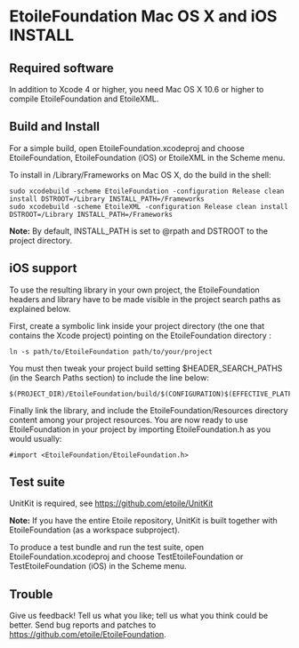 EtoileFoundation Mac OS X and iOS INSTALL
=========================================

Required software
-----------------

In addition to Xcode 4 or higher, you need Mac OS X 10.6 or higher to compile 
EtoileFoundation and EtoileXML.


Build and Install
-----------------

For a simple build, open EtoileFoundation.xcodeproj and choose EtoileFoundation, 
EtoileFoundation (iOS) or EtoileXML in the Scheme menu.

To install in /Library/Frameworks on Mac OS X, do the build in the shell: 

	sudo xcodebuild -scheme EtoileFoundation -configuration Release clean install DSTROOT=/Library INSTALL_PATH=/Frameworks
	sudo xcodebuild -scheme EtoileXML -configuration Release clean install DSTROOT=/Library INSTALL_PATH=/Frameworks

**Note:** By default, INSTALL_PATH is set to @rpath and DSTROOT to the project 
directory.


iOS support
-----------

To use the resulting library in your own project, the EtoileFoundation headers 
and library have to be made visible in the project search paths as explained 
below.

First, create a symbolic link inside your project directory (the one that 
contains the Xcode project) pointing on the EtoileFoundation directory :

	ln -s path/to/EtoileFoundation path/to/your/project

You must then tweak your project build setting $HEADER_SEARCH_PATHS (in the 
Search Paths section) to include the line below:

	$(PROJECT_DIR)/EtoileFoundation/build/$(CONFIGURATION)$(EFFECTIVE_PLATFORM_NAME)

Finally link the library, and include the EtoileFoundation/Resources directory 
content among your project resources. You are now ready to use EtoileFoundation 
in your project by importing EtoileFoundation.h as you would usually:

	#import <EtoileFoundation/EtoileFoundation.h>


Test suite
----------

UnitKit is required, see <https://github.com/etoile/UnitKit>

**Note:** If you have the entire Etoile repository, UnitKit is built together 
with EtoileFoundation (as a workspace subproject).

To produce a test bundle and run the test suite, open EtoileFoundation.xcodeproj 
and choose TestEtoileFoundation or TestEtoileFoundation (iOS) in the Scheme menu.


Trouble
-------

Give us feedback! Tell us what you like; tell us what you think could be better. 
Send bug reports and patches to <https://github.com/etoile/EtoileFoundation>. 
